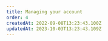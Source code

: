 ```yaml
---
title: Managing your account
order: 4
createdAt: 2022-09-08T13:23:43.100Z
updatedAt: 2023-10-03T13:23:43.109Z
---
```

